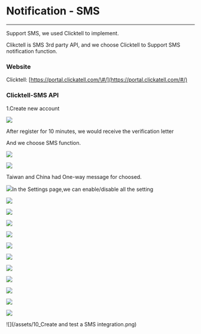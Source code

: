 # Notification - SMS

---

Support SMS, we used Clicktell to implement.

Clikctell is SMS 3rd party API, and we choose Clicktell to Support SMS notification function.

### Website

Clicktell: [https://portal.clickatell.com/\#/](https://portal.clickatell.com/#/)

### Clicktell-SMS API

1.Create new account

![](/assets/0_portal.png)

After register for 10 minutes, we would receive the verification letter

And we choose SMS function.

![](/assets/1_SMSonly.png)

![](/assets/2_Createnewintegrate.png)

Taiwan and China had One-way message for choosed.

![](/assets/3_Createnewintegrate_feature.png)In the Settings page,we can enable/disable all the setting 



![](/assets/4_setting_1.png)

![](/assets/4_setting_1.png)

![](/assets/4_setting_1.png)

![](/assets/4_setting_1.png)

![](/assets/4_setting_1.png)

![](/assets/4_setting_1.png)

![](/assets/5_save.png)

![](/assets/6_setupPhone.png)

![](/assets/7_addtestphone.png)

![](/assets/8_uniquecode.png)

![](/assets/9_1ststepdone.png)

![](/assets/10_Create and test a SMS integration.png)

